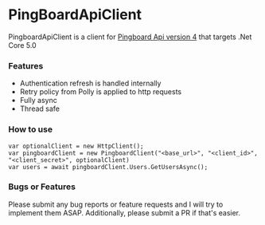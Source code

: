 ﻿# PingBoardApiClient

PingboardApiClient is a client for [Pingboard Api version 4](https://pingboard.docs.apiary.io/) that targets .Net Core 5.0

### Features
* Authentication refresh is handled internally
* Retry policy from Polly is applied to http requests
* Fully async
* Thread safe
### How to use
```
var optionalClient = new HttpClient();
var pingboardClient = new PingboardClient("<base_url>", "<client_id>", "<client_secret>", optionalClient)
var users = await pingboardClient.Users.GetUsersAsync();
```
### Bugs or Features
Please submit any bug reports or feature requests and I will try to implement them ASAP. Additionally, please submit a PR if that's easier.